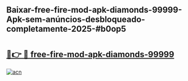 ## Baixar-free-fire-mod-apk-diamonds-99999-Apk-sem-anúncios-desbloqueado-completamente-2025-#b0op5

# <h2><a href="https://ainizakaria.my?title=free-fire-mod-apk-diamonds-99999&ref=22M">🔗👉 🔴 free-fire-mod-apk-diamonds-99999</a></h2>

[![acn](https://github.com/user-attachments/assets/0f9c940e-d8b0-45ae-aac7-cd30a18b3e1c)](https://ainizakaria.my?title=free-fire-mod-apk-diamonds-99999&ref=22M)


